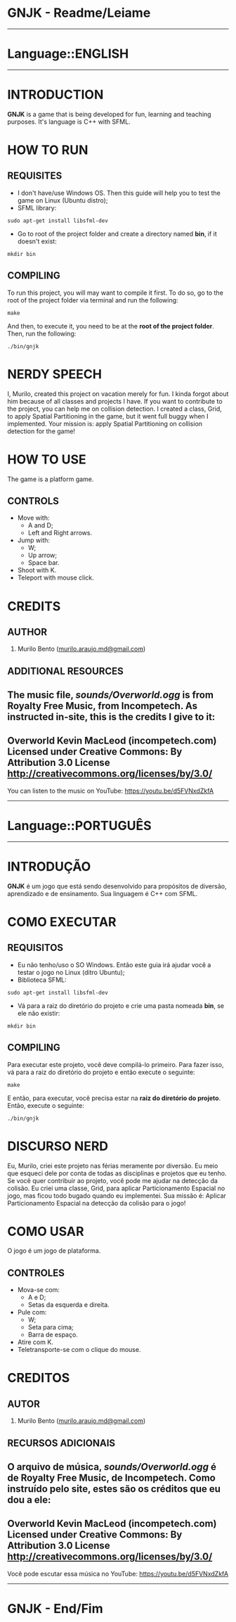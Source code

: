 GNJK - Readme/Leiame
=======

***
# Language::ENGLISH
-------

# INTRODUCTION

**GNJK** is a game that is being developed for fun, learning and teaching purposes. It's language is C++ with SFML.

# HOW TO RUN

## REQUISITES
* I don't have/use Windows OS. Then this guide will help you to test the game on Linux (Ubuntu distro);
* SFML library:
```
sudo apt-get install libsfml-dev
```
* Go to root of the project folder and create a directory named **bin**, if it doesn't exist:
```
mkdir bin
```

## COMPILING
To run this project, you will may want to compile it first. To do so, go to the root of the project folder via terminal and run the following:
```
make
```

And then, to execute it, you need to be at the **root of the project folder**. Then, run the following:
```
./bin/gnjk
```

# NERDY SPEECH

I, Murilo, created this project on vacation merely for fun. I kinda forgot about him because of all classes and projects I have.
If you want to contribute to the project, you can help me on collision detection. I created a class, Grid, to apply Spatial Partitioning in the game, but it went full buggy when I implemented.
Your mission is: apply Spatial Partitioning on collision detection for the game!

# HOW TO USE

The game is a platform game.

## CONTROLS

* Move with:
  * A and D;
  * Left and Right arrows.
* Jump with:
  * W;
  * Up arrow;
  * Space bar.
* Shoot with K.
* Teleport with mouse click.

# CREDITS

## AUTHOR

1. Murilo Bento (murilo.araujo.md@gmail.com)

## ADDITIONAL RESOURCES

The music file, *sounds/Overworld.ogg* is from **Royalty Free Music**, from **Incompetech**. As instructed in-site, this is the credits I give to it:
---
Overworld Kevin MacLeod (incompetech.com)
Licensed under Creative Commons: By Attribution 3.0 License
http://creativecommons.org/licenses/by/3.0/
---
You can listen to the music on YouTube: https://youtu.be/d5FVNxdZkfA

***
# Language::PORTUGUÊS
---------

# INTRODUÇÃO

**GNJK** é um jogo que está sendo desenvolvido para propósitos de diversão, aprendizado e de ensinamento. Sua linguagem é C++ com SFML.

# COMO EXECUTAR

## REQUISITOS
* Eu não tenho/uso o SO Windows. Então este guia irá ajudar você a testar o jogo no Linux (ditro Ubuntu);
* Biblioteca SFML:
```
sudo apt-get install libsfml-dev
```
* Vá para a raiz do diretório do projeto e crie uma pasta nomeada **bin**, se ele não existir:
```
mkdir bin
```

## COMPILING
Para executar este projeto, você deve compilá-lo primeiro. Para fazer isso, vá para a raiz do diretório do projeto e então execute o seguinte:
```
make
```

E então, para executar, você precisa estar na **raiz do diretório do projeto**. Então, execute o seguinte:
```
./bin/gnjk
```

# DISCURSO NERD

Eu, Murilo, criei este projeto nas férias meramente por diversão. Eu meio que esqueci dele por conta de todas as disciplinas e projetos que eu tenho.
Se você quer contribuir ao projeto, você pode me ajudar na detecção da colisão. Eu criei uma classe, Grid, para aplicar Particionamento Espacial no jogo, mas ficou todo bugado quando eu implementei.
Sua missão é: Aplicar Particionamento Espacial na detecção da colisão para o jogo!

# COMO USAR

O jogo é um jogo de plataforma.

## CONTROLES

* Mova-se com:
  * A e D;
  * Setas da esquerda e direita.
* Pule com:
  * W;
  * Seta para cima;
  * Barra de espaço.
* Atire com K.
* Teletransporte-se com o clique do mouse.

# CREDITOS

## AUTOR

1. Murilo Bento (murilo.araujo.md@gmail.com)

## RECURSOS ADICIONAIS

O arquivo de música, *sounds/Overworld.ogg* é de **Royalty Free Music**, de **Incompetech**. Como instruído pelo site, estes são os créditos que eu dou a ele:
---
Overworld Kevin MacLeod (incompetech.com)
Licensed under Creative Commons: By Attribution 3.0 License
http://creativecommons.org/licenses/by/3.0/
---
Você pode escutar essa música no YouTube: https://youtu.be/d5FVNxdZkfA

***
GNJK - End/Fim
=======
